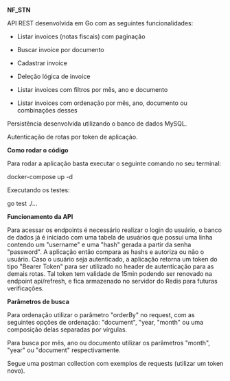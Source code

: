 **NF_STN**

API REST desenvolvida em Go com as seguintes funcionalidades:

- Listar invoices (notas fiscais) com paginação

- Buscar invoice por documento

- Cadastrar invoice

- Deleção lógica de invoice

- Listar invoices com filtros por mês, ano e documento

- Listar invoices com ordenação por mês, ano, documento ou combinações desses

Persistência desenvolvida utilizando o banco de dados MySQL.

Autenticação de rotas por token de aplicação. 

**Como rodar o código**

Para rodar a aplicação basta executar o seguinte comando no seu terminal:

docker-compose up -d

Executando os testes:

go test ./...

**Funcionamento da API**

Para acessar os endpoints é necessário realizar o login do usuário, o banco 
de dados já é iniciado com uma tabela de usuários que possui uma linha 
contendo um "username" e uma "hash" gerada a partir da senha "password".
A aplicação então compara as hashs e autoriza ou não o usuário. Caso 
o usuário seja autenticado, a aplicação retorna um token do tipo "Bearer Token" para ser utilizado 
no header de autenticação para as demais rotas. Tal token tem validade de 15min
podendo ser renovado na endpoint api/refresh, e fica armazenado no servidor do Redis para 
futuras verificações.

**Parâmetros de busca**

Para ordenação utilizar o parâmetro "orderBy" no request, com as seguintes opções de ordenação: 
"document", "year, "month" ou uma composição delas separadas por vírgulas.

Para busca por mês, ano ou documento utilizar os parâmetros "month", "year" 
ou "document" respectivamente.

Segue uma postman collection com exemplos de requests (utilizar 
um token novo).


